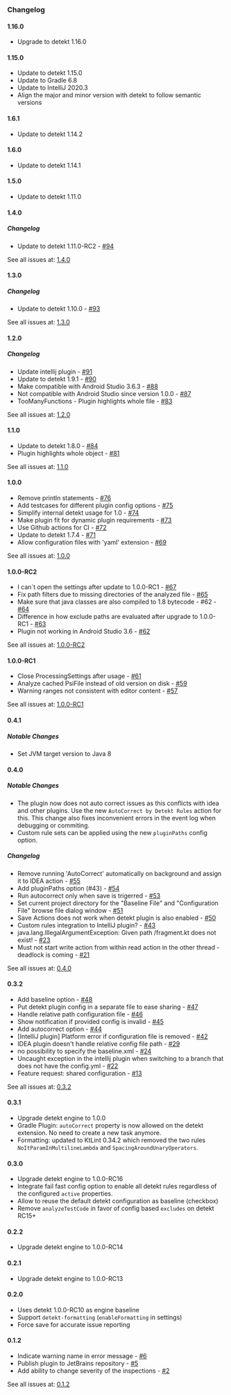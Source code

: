 ### Changelog

#### 1.16.0
- Upgrade to detekt 1.16.0

#### 1.15.0
- Update to detekt 1.15.0
- Update to Gradle 6.8
- Update to IntelliJ 2020.3
- Align the major and minor version with detekt to follow semantic versions

#### 1.6.1

- Update to detekt 1.14.2

#### 1.6.0

- Update to detekt 1.14.1

#### 1.5.0

- Update to detekt 1.11.0

#### 1.4.0

##### Changelog

- Update to detekt 1.11.0-RC2 - [#94](https://github.com/detekt/detekt-intellij-plugin/pull/94)

See all issues at: [1.4.0](https://github.com/detekt/detekt-intellij-plugin/milestone/10)

#### 1.3.0

##### Changelog

- Update to detekt 1.10.0 - [#93](https://github.com/detekt/detekt-intellij-plugin/pull/93)

See all issues at: [1.3.0](https://github.com/detekt/detekt-intellij-plugin/milestone/9)

#### 1.2.0

##### Changelog

- Update intellij plugin - [#91](https://github.com/detekt/detekt-intellij-plugin/pull/91)
- Update to detekt 1.9.1 - [#90](https://github.com/detekt/detekt-intellij-plugin/pull/90)
- Make compatible with Android Studio 3.6.3 - [#88](https://github.com/detekt/detekt-intellij-plugin/pull/88)
- Not compatible with Android Studio since version 1.0.0 - [#87](https://github.com/detekt/detekt-intellij-plugin/issues/87)
- TooManyFunctions - Plugin highlights whole file - [#83](https://github.com/detekt/detekt-intellij-plugin/issues/83)

See all issues at: [1.2.0](https://github.com/detekt/detekt-intellij-plugin/milestone/8)

#### 1.1.0

- Update to detekt 1.8.0 - [#84](https://github.com/detekt/detekt-intellij-plugin/pull/84)
- Plugin highlights whole object - [#81](https://github.com/detekt/detekt-intellij-plugin/issues/81)

See all issues at: [1.1.0](https://github.com/detekt/detekt-intellij-plugin/milestone/7)

#### 1.0.0

- Remove println statements - [#76](https://github.com/detekt/detekt-intellij-plugin/pull/76)
- Add testcases for different plugin config options - [#75](https://github.com/detekt/detekt-intellij-plugin/pull/75)
- Simplify internal detekt usage for 1.0 - [#74](https://github.com/detekt/detekt-intellij-plugin/pull/74)
- Make plugin fit for dynamic plugin requirements - [#73](https://github.com/detekt/detekt-intellij-plugin/pull/73)
- Use Github actions for CI - [#72](https://github.com/detekt/detekt-intellij-plugin/pull/72)
- Update to detekt 1.7.4 - [#71](https://github.com/detekt/detekt-intellij-plugin/pull/71)
- Allow configuration files with 'yaml' extension - [#69](https://github.com/detekt/detekt-intellij-plugin/issues/69)

See all issues at: [1.0.0](https://github.com/detekt/detekt-intellij-plugin/milestone/6)

#### 1.0.0-RC2

- I can`t open the settings after update to 1.0.0-RC1 - [#67](https://github.com/detekt/detekt-intellij-plugin/issues/67)
- Fix path filters due to missing directories of the analyzed file - [#65](https://github.com/detekt/detekt-intellij-plugin/pull/65)
- Make sure that java classes are also compiled to 1.8 bytecode - #62 - [#64](https://github.com/detekt/detekt-intellij-plugin/pull/64)
- Difference in how exclude paths are evaluated after upgrade to 1.0.0-RC1 - [#63](https://github.com/detekt/detekt-intellij-plugin/issues/63)
- Plugin not working in Android Studio 3.6 - [#62](https://github.com/detekt/detekt-intellij-plugin/issues/62)

See all issues at: [1.0.0-RC2](https://github.com/detekt/detekt-intellij-plugin/milestone/5)

#### 1.0.0-RC1

- Close ProcessingSettings after usage - [#61](https://github.com/detekt/detekt-intellij-plugin/pull/61)
- Analyze cached PsiFile instead of old version on disk - [#59](https://github.com/detekt/detekt-intellij-plugin/pull/59)
- Warning ranges not consistent with editor content - [#57](https://github.com/detekt/detekt-intellij-plugin/issues/57)

See all issues at: [1.0.0-RC1](https://github.com/detekt/detekt-intellij-plugin/milestone/4)

#### 0.4.1

##### Notable Changes

- Set JVM target version to Java 8

#### 0.4.0

##### Notable Changes

- The plugin now does not auto correct issues as this conflicts with idea and other plugins.
Use the new `AutoCorrect by Detekt Rules` action for this.
This change also fixes inconvenient errors in the event log when debugging or commiting.
- Custom rule sets can be applied using the new `pluginPaths` config option.

##### Changelog

- Remove running 'AutoCorrect' automatically on background and assign it to IDEA action - [#55](https://github.com/detekt/detekt-intellij-plugin/pull/55)
- Add pluginPaths option (#43) - [#54](https://github.com/detekt/detekt-intellij-plugin/pull/54)
- Run autocorrect only when save is trigerred - [#53](https://github.com/detekt/detekt-intellij-plugin/issues/53)
- Set current project directory for the "Baseline File" and "Configuration File" browse file dialog window - [#51](https://github.com/detekt/detekt-intellij-plugin/pull/51)
- Save Actions does not work when detekt plugin is also enabled - [#50](https://github.com/detekt/detekt-intellij-plugin/issues/50)
- Custom rules integration to IntelliJ plugin? - [#43](https://github.com/detekt/detekt-intellij-plugin/issues/43)
- java.lang.IllegalArgumentException: Given path /fragment.kt does not exist! - [#23](https://github.com/detekt/detekt-intellij-plugin/issues/23)
- Must not start write action from within read action in the other thread - deadlock is coming - [#21](https://github.com/detekt/detekt-intellij-plugin/issues/21)

See all issues at: [0.4.0](https://github.com/detekt/detekt-intellij-plugin/milestone/3)

#### 0.3.2

- Add baseline option - [#48](https://github.com/arturbosch/detekt-intellij-plugin/pull/48)
- Put detekt plugin config in a separate file to ease sharing - [#47](https://github.com/arturbosch/detekt-intellij-plugin/pull/47)
- Handle relative path configuration file - [#46](https://github.com/arturbosch/detekt-intellij-plugin/pull/46)
- Show notification if provided config is invalid - [#45](https://github.com/arturbosch/detekt-intellij-plugin/pull/45)
- Add autocorrect option - [#44](https://github.com/arturbosch/detekt-intellij-plugin/pull/44)
- [IntelliJ plugin] Platform error if configuration file is removed - [#42](https://github.com/arturbosch/detekt-intellij-plugin/issues/42)
- IDEA plugin doesn't handle relative config file path - [#29](https://github.com/arturbosch/detekt-intellij-plugin/issues/29)
- no possibility to specify the baseline.xml - [#24](https://github.com/arturbosch/detekt-intellij-plugin/issues/24)
- Uncaught exception  in the intellij plugin when switching to a branch that does not have the config.yml - [#22](https://github.com/arturbosch/detekt-intellij-plugin/issues/22)
- Feature request: shared configuration - [#13](https://github.com/arturbosch/detekt-intellij-plugin/issues/13)

See all issues at: [0.3.2](https://github.com/arturbosch/detekt-intellij-plugin/milestone/2)

#### 0.3.1

- Upgrade detekt engine to 1.0.0
- Gradle Plugin: `autoCorrect` property is now allowed on the detekt extension. No need to create a new task anymore.
- Formatting: updated to KtLint 0.34.2 which removed the two rules `NoItParamInMultilineLambda` and `SpacingAroundUnaryOperators`. 

#### 0.3.0

- Upgrade detekt engine to 1.0.0-RC16
- Integrate fail fast config option to enable all detekt rules regardless of the configured `active` properties.
- Allow to reuse the default detekt configuration as baseline (checkbox)
- Remove `analyzeTestCode` in favor of config based `excludes` on detekt RC15+ 

#### 0.2.2

- Upgrade detekt engine to 1.0.0-RC14

#### 0.2.1

- Upgrade detekt engine to 1.0.0-RC13

#### 0.2.0

- Uses detekt 1.0.0-RC10 as engine baseline
- Support `detekt-formatting` (`enableFormatting` in settings)
- Force save for accurate issue reporting

#### 0.1.2

- Indicate warning name in error message - [#6](https://github.com/arturbosch/detekt-intellij-plugin/issues/6)
- Publish plugin to JetBrains repository - [#5](https://github.com/arturbosch/detekt-intellij-plugin/issues/5)
- Add ability to change severity of the inspections - [#2](https://github.com/arturbosch/detekt-intellij-plugin/issues/2)

See all issues at: [0.1.2](https://github.com/arturbosch/detekt-intellij-plugin/milestone/1)
